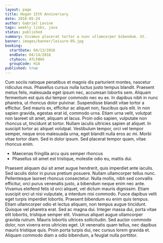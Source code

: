 ```yaml
---
layout: page
title: Hogan 15th Anniversary
date: 2016-05-24
author: Gabriel Levine
tags: weekly links, java
status: published
summary: Vivamus placerat tortor a nunc ullamcorper bibendum. Ut.
banner: images/banner/leisure-05.jpg
booking:
  startDate: 04/13/2016
  endDate: 04/14/2016
  ctyhocn: ATLFBHX
  groupCode: H1A
published: true
---
```

Cum sociis natoque penatibus et magnis dis parturient montes, nascetur ridiculus mus. Phasellus cursus nulla luctus justo tempus blandit. Praesent metus felis, malesuada eget ipsum nec, accumsan lobortis sem. Aliquam fermentum est quis dui tempor commodo nec eu ex. In dapibus nibh in nunc pharetra, ut rhoncus dolor pulvinar. Suspendisse blandit vitae tortor a efficitur. Sed mauris ex, efficitur ac aliquet non, faucibus quis elit. In non sapien gravida, egestas erat id, commodo urna.
Etiam urna velit, volutpat non laoreet sit amet, aliquam at lacus. Proin odio sapien, vulputate non rhoncus ut, tincidunt at tortor. Nullam iaculis ultricies sapien at aliquet. In suscipit tortor ac aliquet volutpat. Vestibulum tempor, orci vel tempor semper, neque eros malesuada urna, eget blandit nulla eros ac mi. Morbi vitae tortor diam. Sed in dolor ipsum. Sed placerat tempor quam, vitae rhoncus enim.

* Maecenas fringilla arcu quis semper rhoncus
* Phasellus sit amet est tristique, molestie odio eu, mattis dui.

Praesent aliquam dui sit amet augue hendrerit, quis imperdiet ante iaculis. Sed iaculis dolor in purus pretium posuere. Nullam ullamcorper tellus nunc. Pellentesque laoreet rhoncus consectetur. Nulla mollis, nibh sed convallis efficitur, orci purus venenatis justo, a bibendum neque enim nec ante. Vivamus eleifend felis id orci aliquet, vel dictum mauris dignissim. Etiam suscipit orci ut nisi vulputate, a interdum nisi commodo. Fusce dapibus velit eget turpis imperdiet lobortis. Praesent bibendum eu enim quis tempus.
Etiam ullamcorper odio et lectus aliquam, non tempus augue tincidunt. Quisque vel pharetra erat. Sed ac magna dui. Integer massa dui, porta vitae elit lobortis, tristique semper elit. Vivamus aliquet augue ullamcorper gravida rutrum. Mauris lobortis ultrices sollicitudin. Sed auctor commodo dolor, non viverra eros ultricies eget. Ut venenatis quam tellus, nec dapibus mauris tristique quis. Proin porta turpis dui, nec cursus lorem gravida et. Aliquam commodo diam a odio bibendum, a feugiat nulla porttitor.
